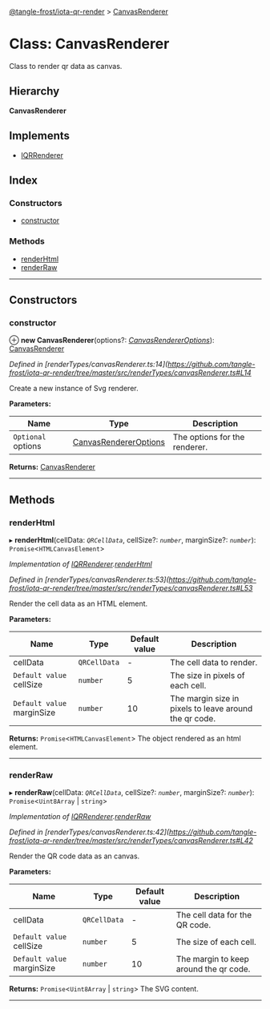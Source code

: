 [@tangle-frost/iota-qr-render](../README.md) > [CanvasRenderer](../classes/canvasrenderer.md)

# Class: CanvasRenderer

Class to render qr data as canvas.

## Hierarchy

**CanvasRenderer**

## Implements

* [IQRRenderer](../interfaces/iqrrenderer.md)

## Index

### Constructors

* [constructor](canvasrenderer.md#constructor)

### Methods

* [renderHtml](canvasrenderer.md#renderhtml)
* [renderRaw](canvasrenderer.md#renderraw)

---

## Constructors

<a id="constructor"></a>

###  constructor

⊕ **new CanvasRenderer**(options?: *[CanvasRendererOptions](canvasrendereroptions.md)*): [CanvasRenderer](canvasrenderer.md)

*Defined in [renderTypes/canvasRenderer.ts:14](https://github.com/tangle-frost/iota-qr-render/tree/master/src/renderTypes/canvasRenderer.ts#L14*

Create a new instance of Svg renderer.

**Parameters:**

| Name | Type | Description |
| ------ | ------ | ------ |
| `Optional` options | [CanvasRendererOptions](canvasrendereroptions.md) |  The options for the renderer. |

**Returns:** [CanvasRenderer](canvasrenderer.md)

___

## Methods

<a id="renderhtml"></a>

###  renderHtml

▸ **renderHtml**(cellData: *`QRCellData`*, cellSize?: *`number`*, marginSize?: *`number`*): `Promise`<`HTMLCanvasElement`>

*Implementation of [IQRRenderer](../interfaces/iqrrenderer.md).[renderHtml](../interfaces/iqrrenderer.md#renderhtml)*

*Defined in [renderTypes/canvasRenderer.ts:53](https://github.com/tangle-frost/iota-qr-render/tree/master/src/renderTypes/canvasRenderer.ts#L53*

Render the cell data as an HTML element.

**Parameters:**

| Name | Type | Default value | Description |
| ------ | ------ | ------ | ------ |
| cellData | `QRCellData` | - |  The cell data to render. |
| `Default value` cellSize | `number` | 5 |  The size in pixels of each cell. |
| `Default value` marginSize | `number` | 10 |  The margin size in pixels to leave around the qr code. |

**Returns:** `Promise`<`HTMLCanvasElement`>
The object rendered as an html element.

___
<a id="renderraw"></a>

###  renderRaw

▸ **renderRaw**(cellData: *`QRCellData`*, cellSize?: *`number`*, marginSize?: *`number`*): `Promise`<`Uint8Array` \| `string`>

*Implementation of [IQRRenderer](../interfaces/iqrrenderer.md).[renderRaw](../interfaces/iqrrenderer.md#renderraw)*

*Defined in [renderTypes/canvasRenderer.ts:42](https://github.com/tangle-frost/iota-qr-render/tree/master/src/renderTypes/canvasRenderer.ts#L42*

Render the QR code data as an canvas.

**Parameters:**

| Name | Type | Default value | Description |
| ------ | ------ | ------ | ------ |
| cellData | `QRCellData` | - |  The cell data for the QR code. |
| `Default value` cellSize | `number` | 5 |  The size of each cell. |
| `Default value` marginSize | `number` | 10 |  The margin to keep around the qr code. |

**Returns:** `Promise`<`Uint8Array` \| `string`>
The SVG content.

___

